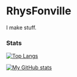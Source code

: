 # RhysFonville

I make stuff.

<h3>Stats</h3>

[![Top Langs](https://github-readme-stats.vercel.app/api/top-langs/?username=RhysFonville&langs_count=8&theme=jolly)](https://github.com/anuraghazra/github-readme-stats)

[![My GitHub stats](https://github-readme-stats.vercel.app/api?username=RhysFonville&theme=jolly&show_icons=true)](https://github.com/anuraghazra/github-readme-stats)
